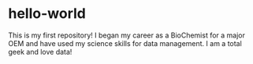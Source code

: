 # hello-world
This is my first repository! 
I began my career as a BioChemist for a major OEM and have used my science skills for data management.
I am a total geek and love data!
